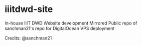 # iiitdwd-site
In-house IIIT DWD Website development
Mirrored Public repo of sanchman21's repo for DigitalOcean VPS deployment

Credits: @sanchman21
